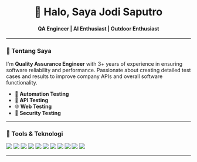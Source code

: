 <h1 align="center">👋 Halo, Saya Jodi Saputro</h1>
<h4 align="center">QA Engineer | AI Enthusiast | Outdoor Enthusiast</h4>

---

### 🧩 Tentang Saya
I'm **Quality Assurance Engineer** with 3+ years of experience in ensuring software reliability and performance. Passionate about creating detailed test cases and results to improve company APIs and overall software functionality. 
- 🧠 **Automation Testing** 
- 🚀 **API Testing** 
- 🌐 **Web Testing** 
- 🔐 **Security Testing** 

---

### 🔧 Tools & Teknologi
<p align="Left">
  <img src="https://img.shields.io/badge/Cypress-17202C?style=for-the-badge&logo=cypress&logoColor=white"/>
  <img src="https://img.shields.io/badge/Selenium-43B02A?style=for-the-badge&logo=selenium&logoColor=white"/>
  <img src="https://img.shields.io/badge/Postman-FF6C37?style=for-the-badge&logo=postman&logoColor=white"/>
  <img src="https://img.shields.io/badge/Jira-0052CC?style=for-the-badge&logo=jira&logoColor=white"/>
  <img src="https://img.shields.io/badge/GitHub-181717?style=for-the-badge&logo=github&logoColor=white"/>
  <img src="https://img.shields.io/badge/GitLab-FC6D26?style=for-the-badge&logo=gitlab&logoColor=white"/>
  <img src="https://img.shields.io/badge/Apache%20JMeter-D22128?style=for-the-badge&logo=apachejmeter&logoColor=white"/>
  <img src="https://img.shields.io/badge/k6-7D64FF?style=for-the-badge&logo=k6&logoColor=white"/>
  <img src="https://img.shields.io/badge/Playwright-2EAD33?style=for-the-badge&logo=playwright&logoColor=white"/>
  <img src="https://img.shields.io/badge/Burp%20Suite-FF6633?style=for-the-badge&logo=burpsuite&logoColor=white"/>
  <img src="https://img.shields.io/badge/OWASP-000000?style=for-the-badge&logo=owasp&logoColor=white"/>
</p>

---
